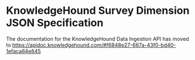 # KnowledgeHound Survey Dimension JSON Specification

The documentation for the KnowledgeHound Data Ingestion API has moved to https://apidoc.knowledgehound.com/#f6848e27-667a-43f0-bd40-1efaca84e845

